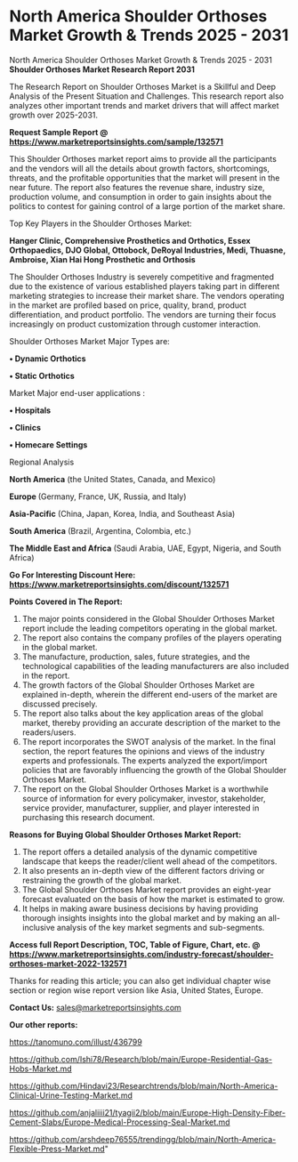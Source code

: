 # North America Shoulder Orthoses Market Growth & Trends 2025 - 2031
North America Shoulder Orthoses Market Growth & Trends 2025 - 2031
<strong>Shoulder Orthoses Market Research Report 2031</strong>

The Research Report on Shoulder Orthoses Market is a Skillful and Deep Analysis of the Present Situation and Challenges. This research report also analyzes other important trends and market drivers that will affect market growth over 2025-2031.

<strong>Request Sample Report @ <a href=https://www.marketreportsinsights.com/sample/132571>https://www.marketreportsinsights.com/sample/132571</a></strong>

This Shoulder Orthoses market report aims to provide all the participants and the vendors will all the details about growth factors, shortcomings, threats, and the profitable opportunities that the market will present in the near future. The report also features the revenue share, industry size, production volume, and consumption in order to gain insights about the politics to contest for gaining control of a large portion of the market share.

Top Key Players in the Shoulder Orthoses Market:

<strong>Hanger Clinic, Comprehensive Prosthetics and Orthotics, Essex Orthopaedics, DJO Global, Ottobock, DeRoyal Industries, Medi, Thuasne, Ambroise, Xian Hai Hong Prosthetic and Orthosis</strong>

The Shoulder Orthoses Industry is severely competitive and fragmented due to the existence of various established players taking part in different marketing strategies to increase their market share. The vendors operating in the market are profiled based on price, quality, brand, product differentiation, and product portfolio. The vendors are turning their focus increasingly on product customization through customer interaction.

Shoulder Orthoses Market Major Types are:

<strong>• Dynamic Orthotics

• Static Orthotics</strong>

Market Major end-user applications :

<strong>• Hospitals

• Clinics

• Homecare Settings</strong>

Regional Analysis

</u><strong><b>North America</b></strong> (the United States, Canada, and Mexico)

<strong><b>Europe </b></strong>(Germany, France, UK, Russia, and Italy)

<strong><b>Asia-Pacific</b></strong> (China, Japan, Korea, India, and Southeast Asia)

<strong><b>South America</b></strong> (Brazil, Argentina, Colombia, etc.)

<strong><b>The Middle East and Africa</b></strong> (Saudi Arabia, UAE, Egypt, Nigeria, and South Africa)

<strong>Go For Interesting Discount Here: <a href=https://www.marketreportsinsights.com/discount/132571>https://www.marketreportsinsights.com/discount/132571</a></strong>

<strong>Points Covered in The Report:</strong>
<ol>
  <li>The major points considered in the Global Shoulder Orthoses Market report include the leading competitors operating in the global market.</li>
  <li>The report also contains the company profiles of the players operating in the global market.</li>
  <li>The manufacture, production, sales, future strategies, and the technological capabilities of the leading manufacturers are also included in the report.</li>
  <li>The growth factors of the Global Shoulder Orthoses Market are explained in-depth, wherein the different end-users of the market are discussed precisely.</li>
  <li>The report also talks about the key application areas of the global market, thereby providing an accurate description of the market to the readers/users.</li>
  <li>The report incorporates the SWOT analysis of the market. In the final section, the report features the opinions and views of the industry experts and professionals. The experts analyzed the export/import policies that are favorably influencing the growth of the Global Shoulder Orthoses Market.</li>
  <li>The report on the Global Shoulder Orthoses Market is a worthwhile source of information for every policymaker, investor, stakeholder, service provider, manufacturer, supplier, and player interested in purchasing this research document.</li>
</ol>
<strong>Reasons for Buying Global Shoulder Orthoses Market Report:</strong>

<ol>
  <li>The report offers a detailed analysis of the dynamic competitive landscape that keeps the reader/client well ahead of the competitors.</li>
  <li>It also presents an in-depth view of the different factors driving or restraining the growth of the global market.</li>
  <li>The Global Shoulder Orthoses Market report provides an eight-year forecast evaluated on the basis of how the market is estimated to grow.</li>
  <li>It helps in making aware business decisions by having providing thorough insights insights into the global market and by making an all-inclusive analysis of the key market segments and sub-segments.</li>
</ol>
<strong>Access full Report Description, TOC, Table of Figure, Chart, etc. @ <a href=https://www.marketreportsinsights.com/industry-forecast/shoulder-orthoses-market-2022-132571>https://www.marketreportsinsights.com/industry-forecast/shoulder-orthoses-market-2022-132571</a></strong>


Thanks for reading this article; you can also get individual chapter wise section or region wise report version like Asia, United States, Europe.

<strong>Contact Us:</strong>
sales@marketreportsinsights.com

<strong>Our other reports:</strong>

<a href=https://tanomuno.com/illust/436799>https://tanomuno.com/illust/436799</a>

<a href=https://github.com/Ishi78/Research/blob/main/Europe-Residential-Gas-Hobs-Market.md>https://github.com/Ishi78/Research/blob/main/Europe-Residential-Gas-Hobs-Market.md</a>

<a href=https://github.com/Hindavi23/Researchtrends/blob/main/North-America-Clinical-Urine-Testing-Market.md>https://github.com/Hindavi23/Researchtrends/blob/main/North-America-Clinical-Urine-Testing-Market.md</a>

<a href=https://github.com/anjaliiii21/tyagii2/blob/main/Europe-High-Density-Fiber-Cement-Slabs/Europe-Medical-Processing-Seal-Market.md>https://github.com/anjaliiii21/tyagii2/blob/main/Europe-High-Density-Fiber-Cement-Slabs/Europe-Medical-Processing-Seal-Market.md</a>

<a href=https://github.com/arshdeep76555/trendingg/blob/main/North-America-Flexible-Press-Market.md>https://github.com/arshdeep76555/trendingg/blob/main/North-America-Flexible-Press-Market.md</a>"
